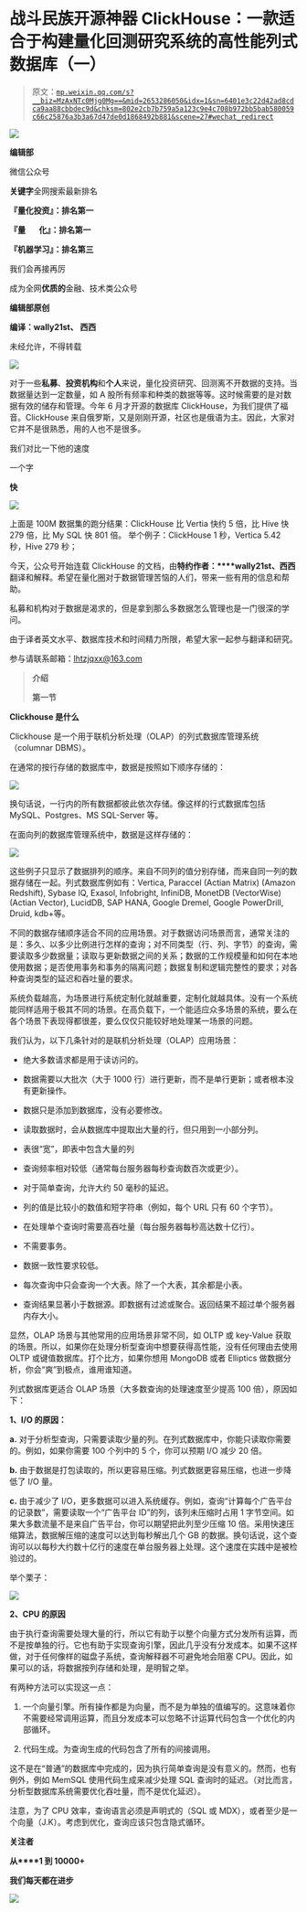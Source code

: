 # 战斗民族开源神器 ClickHouse：一款适合于构建量化回测研究系统的高性能列式数据库（一）

> 原文：[`mp.weixin.qq.com/s?__biz=MzAxNTc0Mjg0Mg==&mid=2653286050&idx=1&sn=6401e3c22d42ad8cdca9aa88cbbdec9d&chksm=802e2cb7b759a5a123c9e4c708b972bb5bab580059c66c25876a3b3a67d47de0d1868492b881&scene=27#wechat_redirect`](http://mp.weixin.qq.com/s?__biz=MzAxNTc0Mjg0Mg==&mid=2653286050&idx=1&sn=6401e3c22d42ad8cdca9aa88cbbdec9d&chksm=802e2cb7b759a5a123c9e4c708b972bb5bab580059c66c25876a3b3a67d47de0d1868492b881&scene=27#wechat_redirect)

![](img/cb3bd660442e6bc134fbecf2477c43d1.png)

**编辑部**

微信公众号

**关键字**全网搜索最新排名

**『量化投资』：排名第一**

**『量       化』：排名第一**

**『机器学习』：排名第三**

我们会再接再厉

成为全网**优质的**金融、技术类公众号

**编辑部原创**  

**编译：wally21st、 西西**

未经允许，不得转载

![](img/dacdcc6e1641550f964387ccccf7e92f.png)

对于一些**私募**、**投资机构**和**个人**来说，量化投资研究、回测离不开数据的支持。当数据量达到一定数量，如 A 股所有频率和种类的数据等等。这时候需要的是对数据有效的储存和管理。今年 6 月才开源的数据库 ClickHouse，为我们提供了福音。ClickHouse 来自俄罗斯，又是刚刚开源，社区也是俄语为主。因此，大家对它并不是很熟悉，用的人也不是很多。

我们对比一下他的速度

一个字

**快**

![](img/ce642bd54a868ce17a20fbf293aa41eb.png)

上面是 100M 数据集的跑分结果：ClickHouse 比 Vertia 快约 5 倍，比 Hive 快 279 倍，比 My SQL 快 801 倍。 举个例子：ClickHouse 1 秒，Vertica 5.42 秒，Hive 279 秒；

今天，公众号开始连载 ClickHouse 的文档，由**特约作者：****wally21st、西西**翻译和解释。希望在量化圈对于数据管理苦恼的人们，带来一些有用的信息和帮助。

私募和机构对于数据是渴求的，但是拿到那么多数据怎么管理也是一门很深的学问。

由于译者英文水平、数据库技术和时间精力所限，希望大家一起参与翻译和研究。

参与请联系邮箱：lhtzjqxx@163.com

> **介绍**
> 
> **第一节**

**Clickhouse 是什么**

Clickhouse 是一个用于联机分析处理（OLAP）的列式数据库管理系统（columnar DBMS）。

在通常的按行存储的数据库中，数据是按照如下顺序存储的：

![](img/edcd35a3d17fe3136e0a535a25167739.png)

换句话说，一行内的所有数据都彼此依次存储。像这样的行式数据库包括 MySQL、Postgres、MS SQL-Server 等。

在面向列的数据库管理系统中，数据是这样存储的：

![](img/b4c82e49b62be7cb8e7a17b6f30dba1e.png)

这些例子只显示了数据排列的顺序。来自不同列的值分别存储，而来自同一列的数据存储在一起。列式数据库例如有：Vertica, Paraccel (Actian Matrix) (Amazon Redshift), Sybase IQ, Exasol, Infobright, InfiniDB, MonetDB (VectorWise) (Actian Vector), LucidDB, SAP HANA, Google Dremel, Google PowerDrill, Druid, kdb+等。

不同的数据存储顺序适合不同的应用场景。对于数据访问场景而言，通常关注的是：多久、以多少比例进行怎样的查询；对不同类型（行、列、字节）的查询，需要读取多少数据量；读取与更新数据之间的关系；数据的工作规模量和如何在本地使用数据；是否使用事务和事务的隔离问题；数据复制和逻辑完整性的要求；对各种查询类型的延迟和吞吐量的要求。

系统负载越高，为场景进行系统定制化就越重要，定制化就越具体。没有一个系统能同样适用于极其不同的场景。在高负载下，一个能适应众多场景的系统，要么在各个场景下表现得都很差，要么仅仅只能较好地处理某一场景的问题。

我们认为，以下几条针对的是联机分析处理（OLAP）应用场景：

*   绝大多数请求都是用于读访问的。

*   数据需要以大批次（大于 1000 行）进行更新，而不是单行更新；或者根本没有更新操作。

*   数据只是添加到数据库，没有必要修改。

*   读取数据时，会从数据库中提取出大量的行，但只用到一小部分列。

*   表很“宽”，即表中包含大量的列

*   查询频率相对较低（通常每台服务器每秒查询数百次或更少）。

*   对于简单查询，允许大约 50 毫秒的延迟。

*   列的值是比较小的数值和短字符串（例如，每个 URL 只有 60 个字节）。

*   在处理单个查询时需要高吞吐量（每台服务器每秒高达数十亿行）。

*   不需要事务。

*   数据一致性要求较低。

*   每次查询中只会查询一个大表。除了一个大表，其余都是小表。

*   查询结果显著小于数据源。即数据有过滤或聚合。返回结果不超过单个服务器内存大小。

显然，OLAP 场景与其他常用的应用场景非常不同，如 OLTP 或 key-Value 获取的场景。所以，如果你在处理分析型查询中想要获得高性能，没有任何理由去使用 OLTP 或键值数据库。打个比方，如果你想用 MongoDB 或者 Elliptics 做数据分析，你会“爽”到极点，谁用谁知道。

列式数据库更适合 OLAP 场景（大多数查询的处理速度至少提高 100 倍），原因如下：

**1、I/O 的原因：**

**a.** 对于分析型查询，只需要读取少量的列。在列式数据库中，你能只读取你需要的。例如，如果你需要 100 个列中的 5 个，你可以预期 I/O 减少 20 倍。

**b.** 由于数据是打包读取的，所以更容易压缩。列式数据更容易压缩，也进一步降低了 I/O 量。

**c.** 由于减少了 I/O，更多数据可以进入系统缓存。例如，查询“计算每个广告平台的记录数”，需要读取一个“广告平台 ID”的列，该列未压缩时占用 1 字节空间。如果大多数流量不是来自广告平台，你可以期望把此列至少压缩 10 倍。采用快速压缩算法，数据解压缩的速度可以达到每秒解出几个 GB 的数据。换句话说，这个查询可以以每秒大约数十亿行的速度在单台服务器上处理。这个速度在实践中是被检验过的。

举个栗子：

![](img/b6c79e186406d635444f7ceda29af694.png)

**2、CPU 的原因**

由于执行查询需要处理大量的行，所以它有助于以整个向量方式分发所有运算，而不是按单独的行。它也有助于实现查询引擎，因此几乎没有分发成本。如果不这样做，对于任何像样的磁盘子系统，查询解释器不可避免地会阻塞 CPU。因此，如果可以的话，将数据按列存储和处理，是明智之举。

有两种方法可以实现这一点：

1.  一个向量引擎。所有操作都是为向量，而不是为单独的值编写的。这意味着你不需要经常调用运算，而且分发成本可以忽略不计运算代码包含一个优化的内部循环。

2.  代码生成。为查询生成的代码包含了所有的间接调用。

这不是在“普通”的数据库中完成的，因为执行简单查询是没有意义的。然而，也有例外，例如 MemSQL 使用代码生成来减少处理 SQL 查询时的延迟。（对比而言，分析型数据库系统需要优化吞吐量，而不是优化延迟）。

注意，为了 CPU 效率，查询语言必须是声明式的（SQL 或 MDX），或者至少是一个向量（J.K）。考虑到优化，查询应该只包含隐式循环。

**关注者**

**从****1 到 10000+**

**我们每天都在进步**

![](img/75adf94249ccd19cd678f27528ec406b.png)